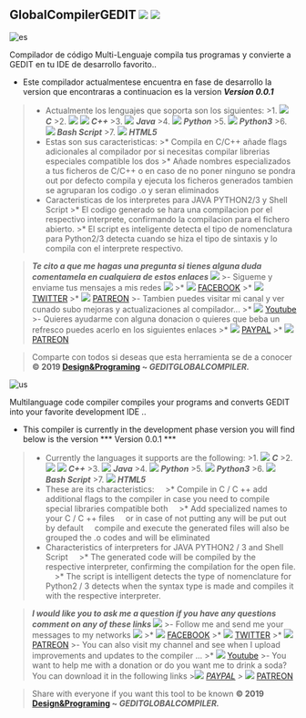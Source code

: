 ## GlobalCompilerGEDIT ![](https://scontent.fgye1-1.fna.fbcdn.net/v/t1.0-9/52663202_2241745015888749_4736947738887847936_n.png?_nc_cat=106&_nc_ht=scontent.fgye1-1.fna&oh=22bac389e346dc25fcecdc75ec331f24&oe=5CDC906F)  ![](https://imag.malavida.com/mvimgbig/download-s/gedit-7071-0.jpg)

![es](https://dd-cdn.multiscreensite.com/flags/flags_iso/32/es.png)


Compilador de código Multi-Lenguaje compila tus programas y convierte a GEDIT en tu IDE de desarrollo favorito..

- Este compilador actualmentese encuentra en fase de desarrollo la version que encontraras a continuacion es la version ***Version 0.0.1***
> - Actualmente los lenguajes que soporta son los siguientes:
    >1. ![](http://gopaljite.com/images/favicon.ico) ***C***
    >2. ![](https://advisornews.com/wp-content/uploads/2018/08/favicon.png) ![](https://66.media.tumblr.com/tumblr_m2wj92vyEn1qfamg6.png) ***C++***
    >3. ![](https://a.fsdn.com/allura/p/app-builder/icon?1502824204?&w=90) ***Java***
    >4. ![](https://addons.thunderbird.net/user-media/addon_icons/11/11376-64.png?modified=1275585301) ***Python***
    >5. ![](https://addons.thunderbird.net/user-media/addon_icons/11/11376-64.png?modified=1275585301) ***Python3***
    >6. ![](https://encrypted-tbn0.gstatic.com/images?q=tbn:ANd9GcQ-nzPXnYnMYN49nGEG4yHMCy15qsOfLDxQ5rANcPWKqX1aRPl-zA) ***Bash Script***
    >7. ![](https://www.fabiocampana.com.br/wp-content/uploads/2012/09/html2.gif) ***HTML5***
>- Estas son sus caracteristicas:
    >* Compila en C/C++ añade flags adicionales al compilador por si necesitas compilar librerias especiales compatible los dos
    >* Añade nombres especializados a tus ficheros de C/C++ o en caso de no poner ninguno se pondra out por defecto compila y ejecuta los ficheros generados tambien se agruparan los codigo .o y seran eliminados
>- Caracteristicas de los interpretes para JAVA PYTHON2/3 y Shell Script
    >* El codigo generado se hara una compilacion por el respectivo interprete, confirmando la compilacion para el fichero abierto.
    >* El script es inteligente detecta el tipo de nomenclatura para Python2/3 detecta cuando se hiza el tipo de sintaxis y lo compila con el interprete respectivo.

> ***Te cito a que me hagas una pregunta si tienes alguna duda comentamela en cualquiera de estos enlaces ![](https://lh4.googleusercontent.com/proxy/ZPqXWRhbOdcABrh728ZxmdYd_y20K4JYrklFuseWdBbufLHShQ_IHyyeWc4ov6HhwAjcV_sqmS0KIVK9SE2tjJDI4lwlxEE=w1200-h630-p-k-no-nu)***
    >- Sigueme y enviame tus mensajes a mis redes ![](https://lh5.googleusercontent.com/proxy/5I8eThwSymjdI7VzDkMf4JRxf0fVrmcb-TNwKONpSsrwzou24czXRc_lpHAVig6Bgiz_FOb3tCuZNM-tfBNVuoVs-cIpdfysj3_XWNpF_yd0ZgU8TIhk7D1qbcd_GHYzOXGaq89KLs4uL9bEAChqdfNnG9NEGia2cYFMeL-xqbawG_BWWx1-XQ=w1200-h630-p-k-no-nu)
                    >* ![](https://s.yimg.com/ny/api/res/1.2/cgwLmAiz8hMvhmG3wb9ldg--~A/YXBwaWQ9aGlnaGxhbmRlcjtzbT0xO3c9ODAwO2lsPXBsYW5l/https://big.assets.huffingtonpost.com/FBLOGO_0.png.cf.jpg) [FACEBOOK](https://www.facebook.com/DesignPrograming/)
                    >* ![](https://addons.thunderbird.net/user-media/addon_icons/244/244899-64.png?modified=1319322775) [TWITTER](https://twitter.com/DesignProgramin)
                    >* ![](https://creditwritedowns.com/wp-content/uploads/2010/06/feed-icon16x16.png) [PATREON](https://www.patreon.com/DesignPrograming)
    >- Tambien puedes visitar mi canal y ver cunado subo mejoras y actualizaciones al compilador...
                    >* ![](http://www.youtube.com/favicon.ico) [Youtube](https://www.youtube.com/c/DesignPrograming)
    >- Quieres ayudarme con alguna donacion o quieres que beba un refresco puedes acerlo en los siguientes enlaces
        >* ![](https://pro-obmen.ru/img/entity/currency_icon_34.png) [PAYPAL](https://www.paypal.me/DesignPrograming)
        >* ![](https://creditwritedowns.com/wp-content/uploads/2010/06/feed-icon16x16.png) [PATREON](https://www.patreon.com/DesignPrograming)

> Comparte con todos si deseas que esta herramienta se de a conocer
        **© 2019 [Design&Programing](https://www.youtube.com/c/DesignPrograming) ~ _GEDITGLOBALCOMPILER._**

![us](http://www.raymarine.com/uploadedImages/lang_uk.gif)

Multilanguage code compiler compiles your programs and converts GEDIT into your favorite development IDE ..

- This compiler is currently in the development phase version you will find below is the version *** Version 0.0.1 ***


> - Currently the languages ​​it supports are the following:
    >1. ![](http://gopaljite.com/images/favicon.ico) ***C***
    >2. ![](https://advisornews.com/wp-content/uploads/2018/08/favicon.png) ![](https://66.media.tumblr.com/tumblr_m2wj92vyEn1qfamg6.png) ***C++***
    >3. ![](https://a.fsdn.com/allura/p/app-builder/icon?1502824204?&w=90) ***Java***
    >4. ![](https://addons.thunderbird.net/user-media/addon_icons/11/11376-64.png?modified=1275585301) ***Python***
    >5. ![](https://addons.thunderbird.net/user-media/addon_icons/11/11376-64.png?modified=1275585301) ***Python3***
    >6. ![](https://encrypted-tbn0.gstatic.com/images?q=tbn:ANd9GcQ-nzPXnYnMYN49nGEG4yHMCy15qsOfLDxQ5rANcPWKqX1aRPl-zA) ***Bash Script***
    >7. ![](https://www.fabiocampana.com.br/wp-content/uploads/2012/09/html2.gif) ***HTML5***
> - These are its characteristics:
    >* Compile in C / C ++ add additional flags to the compiler in case you need to compile special libraries compatible both
    >* Add specialized names to your C / C ++ files
    or in case of not putting any will be put out by default
    compile and execute the generated files will also be grouped the .o codes and will be eliminated
> - Characteristics of interpreters for JAVA PYTHON2 / 3 and Shell Script
    >* The generated code will be compiled by the respective interpreter, confirming the compilation for the open file.
    >* The script is intelligent detects the type of nomenclature for Python2 / 3 detects when the syntax type is made and compiles it with the respective interpreter.

> ***I would like you to ask me a question if you have any questions comment on any of these links ![](https://lh4.googleusercontent.com/proxy/ZPqXWRhbOdcABrh728ZxmdYd_y20K4JYrklFuseWdBbufLHShQ_IHyyeWc4ov6HhwAjcV_sqmS0KIVK9SE2tjJDI4lwlxEE=w1200-h630-p-k-no-nu)***
    >- Follow me and send me your messages to my networks ![](https://lh5.googleusercontent.com/proxy/5I8eThwSymjdI7VzDkMf4JRxf0fVrmcb-TNwKONpSsrwzou24czXRc_lpHAVig6Bgiz_FOb3tCuZNM-tfBNVuoVs-cIpdfysj3_XWNpF_yd0ZgU8TIhk7D1qbcd_GHYzOXGaq89KLs4uL9bEAChqdfNnG9NEGia2cYFMeL-xqbawG_BWWx1-XQ=w1200-h630-p-k-no-nu)
                    >* ![](https://s.yimg.com/ny/api/res/1.2/cgwLmAiz8hMvhmG3wb9ldg--~A/YXBwaWQ9aGlnaGxhbmRlcjtzbT0xO3c9ODAwO2lsPXBsYW5l/https://big.assets.huffingtonpost.com/FBLOGO_0.png.cf.jpg) [FACEBOOK](https://www.facebook.com/DesignPrograming/)
                    >* ![](https://addons.thunderbird.net/user-media/addon_icons/244/244899-64.png?modified=1319322775) [TWITTER](https://twitter.com/DesignProgramin)
                    >* ![](https://creditwritedowns.com/wp-content/uploads/2010/06/feed-icon16x16.png) [PATREON](https://www.patreon.com/DesignPrograming)
    >- You can also visit my channel and see when I upload improvements and updates to the compiler ...
                    >* ![](http://www.youtube.com/favicon.ico) [Youtube](https://www.youtube.com/c/DesignPrograming)
    >- You want to help me with a donation or do you want me to drink a soda? You can download it in the following links
        >*![](https://pro-obmen.ru/img/entity/currency_icon_34.png) [PAYPAL](https://www.paypal.me/DesignPrograming)
        >* ![](https://creditwritedowns.com/wp-content/uploads/2010/06/feed-icon16x16.png) [PATREON](https://www.patreon.com/DesignPrograming)

> Share with everyone if you want this tool to be known
        **© 2019 [Design&Programing](https://www.youtube.com/c/DesignPrograming) ~ _GEDITGLOBALCOMPILER._**